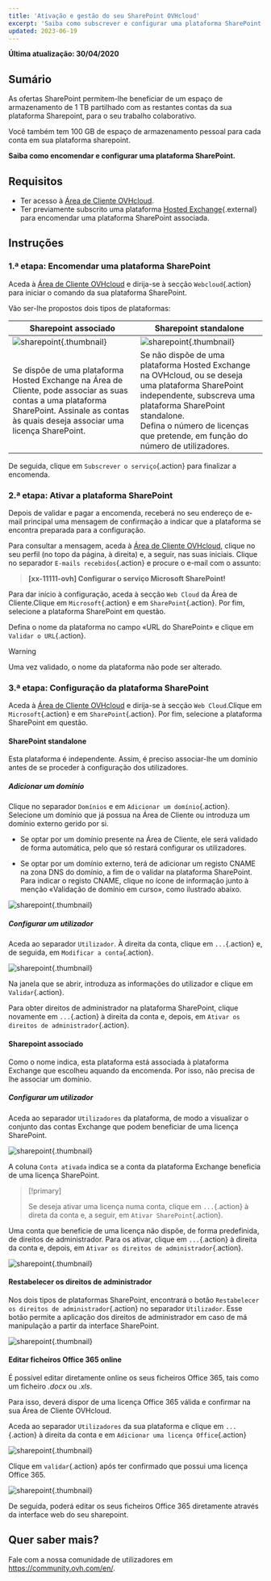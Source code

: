 ```yaml
---
title: 'Ativação e gestão do seu SharePoint OVHcloud'
excerpt: 'Saiba como subscrever e configurar uma plataforma SharePoint.'
updated: 2023-06-19
---
```


**Última atualização: 30/04/2020**

## Sumário

As ofertas SharePoint permitem-lhe beneficiar de um espaço de armazenamento de 1 TB partilhado com as restantes contas da sua plataforma Sharepoint, para o seu trabalho colaborativo.

Você também tem 100 GB de espaço de armazenamento pessoal para cada conta em sua plataforma sharepoint.

**Saiba como encomendar e configurar uma plataforma SharePoint.**

## Requisitos

- Ter acesso à [Área de Cliente OVHcloud](https://www.ovh.com/auth/?action=gotomanager&from=https://www.ovh.pt/&ovhSubsidiary=pt).
- Ter previamente subscrito uma plataforma [Hosted Exchange](https://www.ovhcloud.com/pt/emails/hosted-exchange/){.external} para encomendar uma plataforma SharePoint associada.

## Instruções

### 1.ª etapa: Encomendar uma plataforma SharePoint

Aceda à [Área de Cliente OVHcloud](https://www.ovh.com/auth/?action=gotomanager&from=https://www.ovh.pt/&ovhSubsidiary=pt) e dirija-se à secção `Webcloud`{.action} para iniciar o comando da sua plataforma SharePoint.

Vão ser-lhe propostos dois tipos de plataformas:

| Sharepoint associado                                                                                                                      	| Sharepoint standalone                                                                                                                                                                       	|
|-----------------------------------------------------------------------------------------------------------------------------------------	|---------------------------------------------------------------------------------------------------------------------------------------------------------------------------------------------	|
| ![sharepoint](images/order-manage-sharepoint-02.png){.thumbnail}                                                                        	| ![sharepoint](images/order-manage-sharepoint-03.png){.thumbnail}                                                                                                                            	|
| Se dispõe de uma plataforma Hosted Exchange na Área de Cliente, pode associar as suas contas a uma plataforma SharePoint. Assinale as contas às quais deseja associar uma licença SharePoint. 	| Se não dispõe de uma plataforma Hosted Exchange na OVHcloud, ou se deseja uma plataforma SharePoint independente, subscreva uma plataforma SharePoint standalone. <br>Defina o número de licenças que pretende, em função do número de utilizadores.	|

De seguida, clique em `Subscrever o serviço`{.action} para finalizar a encomenda.

### 2.ª etapa: Ativar a plataforma SharePoint

Depois de validar e pagar a encomenda, receberá no seu endereço de e-mail principal uma mensagem de confirmação a indicar que a plataforma se encontra preparada para a configuração.

Para consultar a mensagem, aceda à [Área de Cliente OVHcloud](https://www.ovh.com/auth/?action=gotomanager&from=https://www.ovh.pt/&ovhSubsidiary=pt), clique no seu perfil (no topo da página, à direita) e, a seguir, nas suas iniciais. Clique no separador `E-mails recebidos`{.action} e procure o e-mail com o assunto:

> **\[xx-11111-ovh] Configurar o serviço Microsoft SharePoint!**

Para dar início à configuração, aceda à secção `Web Cloud` da Área de Cliente.Clique em `Microsoft`{.action} e em `SharePoint`{.action}. Por fim, selecione a plataforma SharePoint em questão.

Defina o nome da plataforma no campo «URL do SharePoint» e clique em `Validar o URL`{.action}. 

> [!warning]
>
> Uma vez validado, o nome da plataforma não pode ser alterado.

### 3.ª etapa: Configuração da plataforma SharePoint

Aceda à [Área de Cliente OVHcloud](https://www.ovh.com/auth/?action=gotomanager&from=https://www.ovh.pt/&ovhSubsidiary=pt) e dirija-se à secção `Web Cloud`.Clique em `Microsoft`{.action} e em `SharePoint`{.action}. Por fim, selecione a plataforma SharePoint em questão.

#### **SharePoint standalone**

Esta plataforma é independente. Assim, é preciso associar-lhe um domínio antes de se proceder à configuração dos utilizadores.

##### ***Adicionar um domínio***

Clique no separador `Domínios` e em `Adicionar um domínio`{.action}. Selecione um domínio que já possua na Área de Cliente ou introduza um domínio externo gerido por si. 

- Se optar por um domínio presente na Área de Cliente, ele será validado de forma automática, pelo que só restará configurar os utilizadores.
 
- Se optar por um domínio externo, terá de adicionar um registo CNAME na zona DNS do domínio, a fim de o validar na plataforma SharePoint. Para indicar o registo CNAME, clique no ícone de informação junto à menção «Validação de domínio em curso», como ilustrado abaixo.


![sharepoint](images/order-manage-sharepoint-05.png){.thumbnail}

##### ***Configurar um utilizador***

Aceda ao separador `Utilizador`. À direita da conta, clique em `...`{.action} e, de seguida, em `Modificar a conta`{.action}.

![sharepoint](images/order-manage-sharepoint-06.png){.thumbnail} 

Na janela que se abrir, introduza as informações do utilizador e clique em `Validar`{.action}.

Para obter direitos de administrador na plataforma SharePoint, clique novamente em `...`{.action} à direita da conta e, depois, em `Ativar os direitos de administrador`{.action}.

#### **Sharepoint associado**

Como o nome indica, esta plataforma está associada à plataforma Exchange que escolheu aquando da encomenda. Por isso, não precisa de lhe associar um domínio.

##### ***Configurar um utilizador***

Aceda ao separador `Utilizadores` da plataforma, de modo a visualizar o conjunto das contas Exchange que podem beneficiar de uma licença SharePoint.

![sharepoint](images/order-manage-sharepoint-07.png){.thumbnail} 

A coluna `Conta ativada` indica se a conta da plataforma Exchange beneficia de uma licença SharePoint. 

> [!primary]
>
> Se deseja ativar uma licença numa conta, clique em `...`{.action} à direta da conta e, a seguir, em `Ativar SharePoint`{.action}.

Uma conta que beneficie de uma licença não dispõe, de forma predefinida, de direitos de administrador. Para os ativar, clique em `...`{.action} à direita da conta e, depois, em `Ativar os direitos de administrador`{.action}.

![sharepoint](images/order-manage-sharepoint-08.png){.thumbnail} 

#### **Restabelecer os direitos de administrador**

Nos dois tipos de plataformas SharePoint, encontrará o botão `Restabelecer os direitos de administrador`{.action} no separador `Utilizador`. Esse botão permite a aplicação dos direitos de administrador em caso de má manipulação a partir da interface SharePoint.

![sharepoint](images/order-manage-sharepoint-09.png){.thumbnail}

#### **Editar ficheiros Office 365 online**

É possível editar diretamente online os seus ficheiros Office 365, tais como um ficheiro *.docx* ou *.xls*.

Para isso, deverá dispor de uma licença Office 365 válida e confirmar na sua Área de Cliente OVHcloud.

Aceda ao separador `Utilizadores` da sua plataforma e clique em `...`{.action} à direita da conta e em `Adicionar uma licença Office`{.action}

![sharepoint](images/order-manage-sharepoint-10.png){.thumbnail}

Clique em `validar`{.action} após ter confirmado que possui uma licença Office 365.

![sharepoint](images/order-manage-sharepoint-11.png){.thumbnail}

De seguida, poderá editar os seus ficheiros Office 365 diretamente através da interface web do seu sharepoint.

## Quer saber mais?

Fale com a nossa comunidade de utilizadores em <https://community.ovh.com/en/>.
